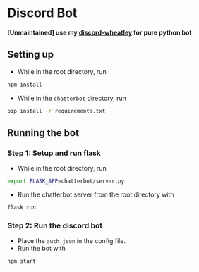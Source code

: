 # Discord Bot

**[Unmaintained] use my [discord-wheatley](https://github.com/itsmehemant123/discord-wheatley) for pure python bot**
## Setting up
- While in the root directory, run
```sh
npm install
```
- While in the `chatterbot` directory, run
```sh
pip install -r requirements.txt
```

## Running the bot

### Step 1: Setup and run flask
- While in the root directory, run
```sh
export FLASK_APP=chatterbot/server.py
```
- Run the chatterbot server from the root directory with
```sh
flask run
```

### Step 2: Run the discord bot
- Place the `auth.json` in the config file.
- Run the bot with
```sh
npm start
```
